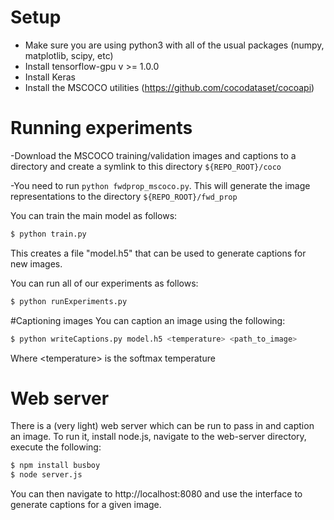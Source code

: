 # Setup
- Make sure you are using python3 with all of the usual packages (numpy, matplotlib, scipy, etc)
- Install tensorflow-gpu v >= 1.0.0
- Install Keras
- Install the MSCOCO utilities (https://github.com/cocodataset/cocoapi)

# Running experiments
-Download the MSCOCO training/validation images and captions to a directory and create a symlink to this directory `${REPO_ROOT}/coco`

-You need to run `python fwdprop_mscoco.py`. This will generate the image representations to the directory `${REPO_ROOT}/fwd_prop`

You can train the main model as follows:

```bash
$ python train.py
```

This creates a file "model.h5" that can be used to generate captions for new images.

You can run all of our experiments as follows:

```bash
$ python runExperiments.py
```

#Captioning images
You can caption an image using the following:

```bash
$ python writeCaptions.py model.h5 <temperature> <path_to_image>
```

Where \<temperature\> is the softmax temperature


# Web server
There is a (very light) web server which can be run to pass in and caption an image. To run it, install node.js,
navigate to the web-server directory, execute the following:

```bash
$ npm install busboy
$ node server.js
```

You can then navigate to http://localhost:8080 and use the interface to generate captions for a given image.
